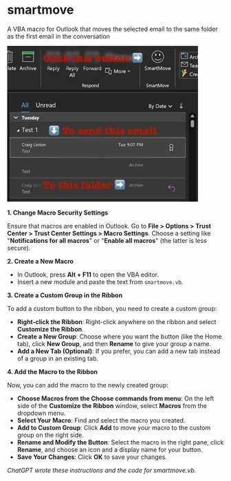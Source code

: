 # smartmove
A VBA macro for Outlook that moves the selected email to the same folder as the first email in the conversation

![smartmove explanation](smartmovescreenshot.jpg)

**1. Change Macro Security Settings**

Ensure that macros are enabled in Outlook. Go to **File > Options > Trust Center > Trust Center Settings > Macro Settings**. Choose a setting like "**Notifications for all macros**" or "**Enable all macros**" (the latter is less secure).

**2. Create a New Macro**

- In Outlook, press **Alt + F11** to open the VBA editor.
- Insert a new module and paste the text from `smartmove.vb`.

**3. Create a Custom Group in the Ribbon**

To add a custom button to the ribbon, you need to create a custom group:

- **Right-click the Ribbon**: Right-click anywhere on the ribbon and select **Customize the Ribbon**.
- **Create a New Group**: Choose where you want the button (like the Home tab), click **New Group**, and then **Rename** to give your group a name.
- **Add a New Tab (Optional)**: If you prefer, you can add a new tab instead of a group in an existing tab.

**4. Add the Macro to the Ribbon**

Now, you can add the macro to the newly created group:

- **Choose Macros from the Choose commands from menu**: On the left side of the **Customize the Ribbon** window, select **Macros** from the dropdown menu.
- **Select Your Macro**: Find and select the macro you created.
- **Add to Custom Group**: Click **Add** to move your macro to the custom group on the right side.
- **Rename and Modify the Button**: Select the macro in the right pane, click **Rename**, and choose an icon and a display name for your button.
- **Save Your Changes**: Click **OK** to save your changes.

*ChatGPT wrote these instructions and the code for smartmove.vb.*
